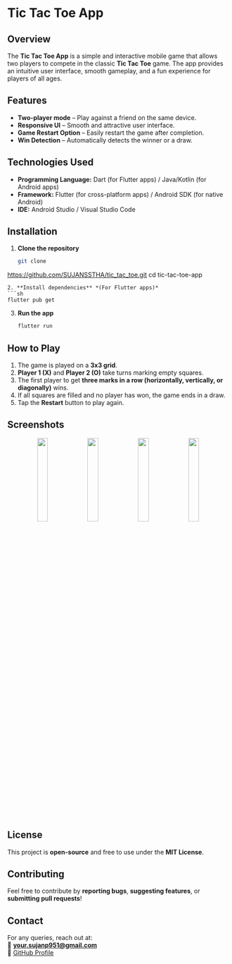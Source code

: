 
# Tic Tac Toe App  

## Overview  
The **Tic Tac Toe App** is a simple and interactive mobile game that allows two players to compete in the classic **Tic Tac Toe** game. The app provides an intuitive user interface, smooth gameplay, and a fun experience for players of all ages.  

## Features  
- **Two-player mode** – Play against a friend on the same device.  
- **Responsive UI** – Smooth and attractive user interface.  
- **Game Restart Option** – Easily restart the game after completion.  
- **Win Detection** – Automatically detects the winner or a draw.

## Technologies Used  
- **Programming Language:** Dart (for Flutter apps) / Java/Kotlin (for Android apps)  
- **Framework:** Flutter (for cross-platform apps) / Android SDK (for native Android)  
- **IDE:** Android Studio / Visual Studio Code  

## Installation  
1. **Clone the repository**  
   ```sh
   git clone 
https://github.com/SUJANSSTHA/tic_tac_toe.git
   cd tic-tac-toe-app
   ```  
2. **Install dependencies** *(For Flutter apps)*  
   ```sh
   flutter pub get  
   ```  
3. **Run the app**  
   ```sh
   flutter run  
   ```  

## How to Play  
1. The game is played on a **3x3 grid**.  
2. **Player 1 (X)** and **Player 2 (O)** take turns marking empty squares.  
3. The first player to get **three marks in a row (horizontally, vertically, or diagonally)** wins.  
4. If all squares are filled and no player has won, the game ends in a draw.  
5. Tap the **Restart** button to play again.  

## Screenshots  

<p align="center">
  <img src="https://github.com/user-attachments/assets/31e9e86e-6503-4ea6-a83a-51a3efbb16ff" width="22%">
  <img src="https://github.com/user-attachments/assets/54523f15-a6c7-48f6-9d42-804a26542c41" width="22%">
  <img src="https://github.com/user-attachments/assets/9188d7a2-5dd2-4441-9cce-fcc28a656af8" width="22%">
  <img src="https://github.com/user-attachments/assets/e2afa0b9-c22b-481b-9caf-f55dbf5c51f9" width="22%">
</p>

## License  
This project is **open-source** and free to use under the **MIT License**.  

## Contributing  
Feel free to contribute by **reporting bugs**, **suggesting features**, or **submitting pull requests**!  

## Contact  
For any queries, reach out at:  
📧 **your.sujanp951@gmail.com**  
🔗 [GitHub Profile](https://github.com/sujansstha) 
##
